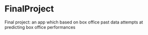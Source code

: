 # FinalProject
Final project: an app which based on box office past data attempts at predicting box office performances
